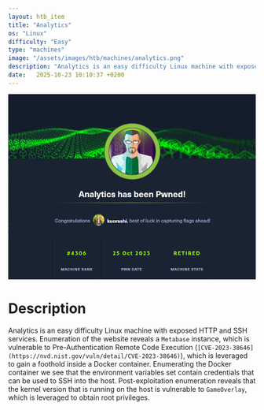 ```yaml
---
layout: htb_item
title: "Analytics"
os: "Linux"
difficulty: "Easy"
type: "machines"
image: "/assets/images/htb/machines/analytics.png"
description: "Analytics is an easy difficulty Linux machine with exposed HTTP and SSH services. Enumeration of the website reveals a `Metabase` instance, which is vulnerable to Pre-Authentication Remote Code Execution (`[CVE-2023-38646](https://nvd.nist.gov/vuln/detail/CVE-2023-38646)`), which is leveraged to gain a foothold inside a Docker container. Enumerating the Docker container we see that the environment variables set contain credentials that can be used to SSH into the host. Post-exploitation enumeration reveals that the kernel version that is running on the host is vulnerable to `GameOverlay`, which is leveraged to obtain root privileges."
date:   2025-10-23 10:10:37 +0200
---
```


![Analytics pwned](/assets/images/htb/machines/analytics_pwned.png)

# Description
Analytics is an easy difficulty Linux machine with exposed HTTP and SSH services. Enumeration of the website reveals a `Metabase` instance, which is vulnerable to Pre-Authentication Remote Code Execution (`[CVE-2023-38646](https://nvd.nist.gov/vuln/detail/CVE-2023-38646)`), which is leveraged to gain a foothold inside a Docker container. Enumerating the Docker container we see that the environment variables set contain credentials that can be used to SSH into the host. Post-exploitation enumeration reveals that the kernel version that is running on the host is vulnerable to `GameOverlay`, which is leveraged to obtain root privileges.

